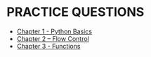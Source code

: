 # PRACTICE QUESTIONS

- [Chapter 1 - Python Basics](ch01/README.md)
- [Chapter 2 – Flow Control](ch02/README.md)
- [Chapter 3 - Functions](ch03/README.md)


